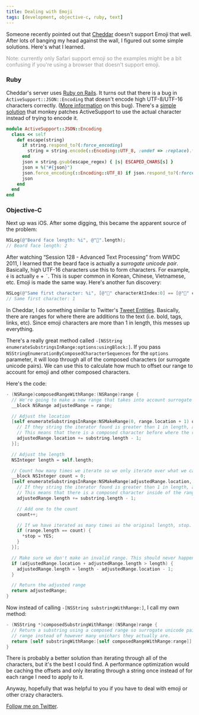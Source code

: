 ```yaml
---
title: Dealing with Emoji
tags: [development, objective-c, ruby, text]
---
```


Someone recently pointed out that [Cheddar](http://cheddarapp.com) doesn't support Emoji that well. After lots of banging my head against the wall, I figured out some simple solutions. Here's what I learned.

<span style="color:#999">Note: currently only Safari support emoji so the examples might be a bit confusing if you're using a browser that doesn't support emoji.</span>

### Ruby

Cheddar's server uses [Ruby on Rails](http://rubyonrails.org). It turns out that there is a bug in `ActiveSupport::JSON::Encoding` that doesn't encode high UTF-8/UTF-16 characters correctly. ([More information](http://stackoverflow.com/questions/8635393/ios-5-how-to-convert-an-emoji-to-a-unicode-character/10875016#10875016) on this bug). There's a [simple solution](http://stackoverflow.com/questions/5123993/json-encoding-wrongly-escaped-rails-3-ruby-1-9-2/8339255#8339255) that monkey patches ActiveSupport to use the actual character instead of trying to encode it.

``` ruby
module ActiveSupport::JSON::Encoding
  class << self
    def escape(string)
      if string.respond_to?(:force_encoding)
        string = string.encode(::Encoding::UTF_8, :undef => :replace).force_encoding(::Encoding::BINARY)
      end
      json = string.gsub(escape_regex) { |s| ESCAPED_CHARS[s] }
      json = %("#{json}")
      json.force_encoding(::Encoding::UTF_8) if json.respond_to?(:force_encoding)
      json
    end
  end
end
```

### Objective-C

Next up was iOS. After some digging, this became the apparent source of the problem:

``` objective-c
NSLog(@"Beard face length: %i", @"👨".length);
// Beard face length: 2
```

After watching “Session 128 - Advanced Text Processing” from WWDC 2011, I learned that the beard face is actually a *surrogate unicode pair*. Basically, high UTF-16 characters use this to form characters. For example, `é` is actually `e` + `´`. This is super common in Korean, Chinese, Vietnamese, etc. Emoji is made the same way. Here's another fun discovery:

``` objective-c
NSLog(@"Same first character: %i", [@"👮" characterAtIndex:0] == [@"💇" characterAtIndex:0]);
// Same first character: 1
```

In Cheddar, I do something similar to Twitter's [Tweet Entities](https://dev.twitter.com/docs/tweet-entities). Basically, there are ranges for where there are additions to the text (i.e. bold, tags, links, etc). Since emoji characters are more than 1 in length, this messes up everything.

There's a really great method called `-[NSString enumerateSubstringsInRange:options:usingBlock:]`. If you pass `NSStringEnumerationByComposedCharacterSequences` for the `options` parameter, it will loop through all of the composed characters (or surrogate unicode pairs). We can use this to calculate how much to offset our range to account for emoji and other composed characters.

Here's the code:

``` objective-c
- (NSRange)composedRangeWithRange:(NSRange)range {
  // We're going to make a new range that takes into account surrogate unicode pairs (composed characters)
  __block NSRange adjustedRange = range;

  // Adjust the location
  [self enumerateSubstringsInRange:NSMakeRange(0, range.location + 1) options:NSStringEnumerationByComposedCharacterSequences usingBlock:^(NSString *substring, NSRange substringRange, NSRange enclosingRange, BOOL *stop) {
    // If they string the iterator found is greater than 1 in length, add that to range location.
    // This means that there is a composed character before where the range starts who's length is greater than 1.
    adjustedRange.location += substring.length - 1;
  }];

  // Adjust the length
  NSInteger length = self.length;

  // Count how many times we iterate so we only iterate over what we care about.
  __block NSInteger count = 0;
  [self enumerateSubstringsInRange:NSMakeRange(adjustedRange.location, length - adjustedRange.location) options:NSStringEnumerationByComposedCharacterSequences usingBlock:^(NSString *substring, NSRange substringRange, NSRange enclosingRange, BOOL *stop) {
    // If they string the iterator found is greater than 1 in length, add that to range length.
    // This means that there is a composed character inside of the range starts who's length is greater than 1.
    adjustedRange.length += substring.length - 1;

    // Add one to the count
    count++;

    // If we have iterated as many times as the original length, stop.
    if (range.length == count) {
      *stop = YES;
    }
  }];

  // Make sure we don't make an invalid range. This should never happen, but let's play it safe anyway.
  if (adjustedRange.location + adjustedRange.length > length) {
    adjustedRange.length = length - adjustedRange.location - 1;
  }

  // Return the adjusted range
  return adjustedRange;
}
```

Now instead of calling `-[NSString substringWithRange:]`, I call my own method:

``` objective-c
- (NSString *)composedSubstringWithRange:(NSRange)range {
  // Return a substring using a composed range so surrogate unicode pairs (composed characters) count as 1 in the
  // range instead of however many unichars they actually are.
  return [self substringWithRange:[self composedRangeWithRange:range]];
}
```

There is probably a better solution than iterating through all of the characters, but it's the best I could find. A performance optimization would be caching the offsets and only iterating through a string once instead of for each range I need to apply to it.

Anyway, hopefully that was helpful to you if you have to deal with emoji or other crazy characters.

[Follow me on Twitter](http://twitter.com/samsoffes).
